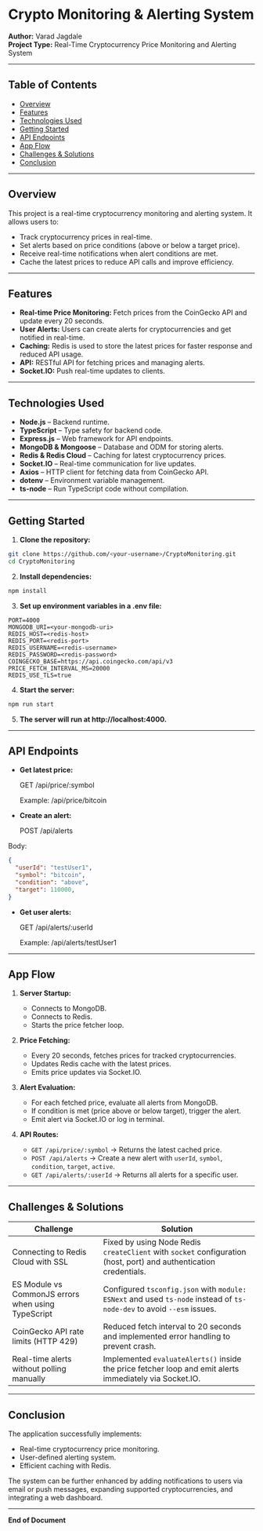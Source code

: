 # Crypto Monitoring & Alerting System

**Author:** Varad Jagdale  
**Project Type:** Real-Time Cryptocurrency Price Monitoring and Alerting System

---

## Table of Contents

- [Overview](#overview)  
- [Features](#features)  
- [Technologies Used](#technologies-used)  
- [Getting Started](#getting-started)  
- [API Endpoints](#api-endpoints)  
- [App Flow](#app-flow)  
- [Challenges & Solutions](#challenges--solutions)  
- [Conclusion](#conclusion)  

---

## Overview

This project is a real-time cryptocurrency monitoring and alerting system. It allows users to:

- Track cryptocurrency prices in real-time.
- Set alerts based on price conditions (above or below a target price).
- Receive real-time notifications when alert conditions are met.
- Cache the latest prices to reduce API calls and improve efficiency.

---

## Features

- **Real-time Price Monitoring:** Fetch prices from the CoinGecko API and update every 20 seconds.  
- **User Alerts:** Users can create alerts for cryptocurrencies and get notified in real-time.  
- **Caching:** Redis is used to store the latest prices for faster response and reduced API usage.  
- **API:** RESTful API for fetching prices and managing alerts.  
- **Socket.IO:** Push real-time updates to clients.

---

## Technologies Used

- **Node.js** – Backend runtime.  
- **TypeScript** – Type safety for backend code.  
- **Express.js** – Web framework for API endpoints.  
- **MongoDB & Mongoose** – Database and ODM for storing alerts.  
- **Redis & Redis Cloud** – Caching for latest cryptocurrency prices.  
- **Socket.IO** – Real-time communication for live updates.  
- **Axios** – HTTP client for fetching data from CoinGecko API.  
- **dotenv** – Environment variable management.  
- **ts-node** – Run TypeScript code without compilation.  

---

## Getting Started

1. **Clone the repository:**

```bash
git clone https://github.com/<your-username>/CryptoMonitoring.git
cd CryptoMonitoring 
```

2. **Install dependencies:**
   
```bash
npm install
```

3. **Set up environment variables in a .env file:**

```env
PORT=4000
MONGODB_URI=<your-mongodb-uri>
REDIS_HOST=<redis-host>
REDIS_PORT=<redis-port>
REDIS_USERNAME=<redis-username>
REDIS_PASSWORD=<redis-password>
COINGECKO_BASE=https://api.coingecko.com/api/v3
PRICE_FETCH_INTERVAL_MS=20000
REDIS_USE_TLS=true
```

4. **Start the server:**

```bash
npm run start
```

5. **The server will run at http://localhost:4000.**

---

## API Endpoints

- **Get latest price:**

   GET /api/price/:symbol

   Example: /api/price/bitcoin
- **Create an alert:**
   
   POST /api/alerts
  
Body:
```json
{
  "userId": "testUser1",
  "symbol": "bitcoin",
  "condition": "above",
  "target": 110000,
}
```

- **Get user alerts:**
   
    GET /api/alerts/:userId

    Example: /api/alerts/testUser1

---

## App Flow

1. **Server Startup:**
   - Connects to MongoDB.
   - Connects to Redis.
   - Starts the price fetcher loop.

2. **Price Fetching:**
   - Every 20 seconds, fetches prices for tracked cryptocurrencies.
   - Updates Redis cache with the latest prices.
   - Emits price updates via Socket.IO.

3. **Alert Evaluation:**
   - For each fetched price, evaluate all alerts from MongoDB.
   - If condition is met (price above or below target), trigger the alert.
   - Emit alert via Socket.IO or log in terminal.

4. **API Routes:**
   - `GET /api/price/:symbol` → Returns the latest cached price.
   - `POST /api/alerts` → Create a new alert with `userId`, `symbol`, `condition`, `target`, `active`.
   - `GET /api/alerts/:userId` → Returns all alerts for a specific user.

---

## Challenges & Solutions

| Challenge                                          | Solution                                                                                                              |
| -------------------------------------------------- | --------------------------------------------------------------------------------------------------------------------- |
| Connecting to Redis Cloud with SSL                 | Fixed by using Node Redis `createClient` with `socket` configuration (host, port) and authentication credentials.     |
| ES Module vs CommonJS errors when using TypeScript | Configured `tsconfig.json` with `module: ESNext` and used `ts-node` instead of `ts-node-dev` to avoid `--esm` issues. |
| CoinGecko API rate limits (HTTP 429)               | Reduced fetch interval to 20 seconds and implemented error handling to prevent crash.                                 |
| Real-time alerts without polling manually          | Implemented `evaluateAlerts()` inside the price fetcher loop and emit alerts immediately via Socket.IO.  |

---

## Conclusion

The application successfully implements:

- Real-time cryptocurrency price monitoring.
- User-defined alerting system.
- Efficient caching with Redis.

The system can be further enhanced by adding notifications to users via email or push messages, expanding supported cryptocurrencies, and integrating a web dashboard.

---

**End of Document**




